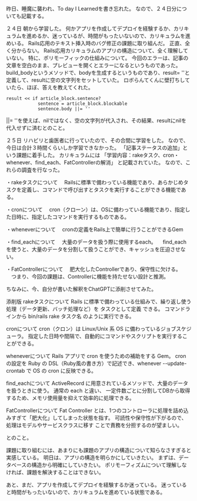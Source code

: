昨日、睡魔に襲われ、To day I Learnedを書き忘れた。
なので、２４日分についても記載する。

２４日
朝から学習した。
何かアプリを作成してデプロイを経験するか、カリキュラムを進めるか、迷っているが、時間がもったいないので、カリキュラムを進めいる。
Rails応用のテキスト挿入時のバグ修正の課題に取り組んだ。
正直、全く分からない。
Rails応用カリキュラムのアプリの構造について、全く理解していない。
特に、ポリモーフィックの仕組みについて。
今回のエラーは、記事の文章を空白のまま、プレビューを開くとエラーになるというものであった。
build_bodyというメソッドで、bodyを生成するというものであり、result= ''と定義して、resultに空の文字列をセットしていた。
ロボらんてくんに壁打ちしていたら、ほぼ、答えを教えてくれた。
```
result << if article_block.sentence?
            sentence = article_block.blockable
            sentence.body ||= ''
```
||= ''を使えば、nilではなく、空の文字列が代入され、その結果、resultにnilを代入せずに済むとのこと。

２５日
リハビリと歯医者に行っていたので、その合間に学習をした。
なので、今日は合計３時間くらいしか学習できなかった。
「記事ステータスの追加」という課題に着手した。
カリキュラムには
「学習内容：rakeタスク、cron・whenever、find_each、FatControllerの解消」
と記載されていた。
なので、これらの調査を行なった。

・rakeタスクについて
　Railsに標準で備わっている機能であり、あらかじめタスクを定義し、コマンドで呼び出すとタスクを実行することができる機能である。

・cronについて
　cron（クローン）は、OSに備わっている機能であり、指定した日時に、指定したコマンドを実行するものである。

・wheneverについて
　cronの定義をRails上で簡単に行うことができるGem

・find_eachについて
　大量のデータを扱う際に使用するeach。
　find_eachを使うと、大量のデータを分割して扱うことができ、キャッシュを圧迫させない。

・FatControllerについて
　肥大化したControllerであり、保守性に欠ける。
　つまり、今回の課題は、Controllerに機能を持たせない設計と推測。

ちなみに、今、自分が書いた解釈をChatGPTに添削させてみた。

添削版
rakeタスクについて
Rails に標準で備わっている仕組みで、繰り返し使う処理（データ更新、バッチ処理など）を タスクとして定義 できる。
コマンドラインから bin/rails rake タスク名 のように実行できる。

cronについて
cron（クロン）は Linux/Unix 系 OS に備わっているジョブスケジューラ。
指定した日時や間隔で、自動的にコマンドやスクリプトを実行することができる。

wheneverについて
Rails アプリで cron を使うための補助をする Gem。
cron の設定を Ruby の DSL（Ruby風の書き方）で記述でき、whenever --update-crontab で OS の cron に反映できる。

find_eachについて
ActiveRecord に用意されているメソッドで、大量のデータを扱うときに使う。
通常の each と違い、 一定件数ごとに分割してDBから取得 するため、メモリ使用量を抑えて効率的に処理できる。

FatControllerについて
Fat Controller とは、1つのコントローラに処理を詰め込みすぎて「肥大化」してしまった状態を指す。
可読性や保守性が下がるので、処理はモデルやサービスクラスに移す ことで責務を分担するのが望ましい。

とのこと。

課題に取り組むには、あまりにも課題のアプリの構造について知らなさすぎると実感している。
明日は、アプリの構造を明らかにしていきたい。
まずは、データベースの構造から明確にしていきたい。
ポリモーフィズムについて理解しなければ、課題を解決することはできない。

あと、まだ、アプリを作成してデプロイを経験するか迷っている。
迷っていると時間がもったいないので、カリキュラムを進めている状態である。